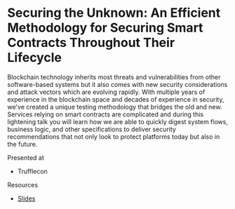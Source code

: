 # Securing the Unknown: An Efficient Methodology for Securing Smart Contracts Throughout Their Lifecycle

Blockchain technology inherits most threats and vulnerabilities from other software-based systems but it also comes with new security considerations and attack vectors which are evolving rapidly. With multiple years of experience in the blockchain space and decades of experience in security, we've created a unique testing methodology that bridges the old and new. Services relying on smart contracts are complicated and during this lightening talk you will learn how we are able to quickly digest system flows, business logic, and other specifications to deliver security recommendations that not only look to protect platforms today but also in the future.

Presented at

* Trufflecon

Resources

* [Slides](https://github.com/benstew/publications/blob/master/presentations/20190803-Trufflecon/Securing-The-Unknown.pdf)
